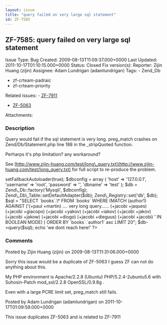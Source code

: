 ```yaml
---
layout: issue
title: "query failed on very large sql statement"
id: ZF-7585
---
```


ZF-7585: query failed on very large sql statement
-------------------------------------------------

 Issue Type: Bug Created: 2009-08-13T11:09:37.000+0000 Last Updated: 2011-10-17T01:10:15.000+0000 Status: Closed Fix version(s): 
 Reporter:  Zijin Huang (zijin)  Assignee:  Adam Lundrigan (adamlundrigan)  Tags: - Zend\_Db
- zf-crteam-padraic
- zf-crteam-priority
 
 Related issues: - [ZF-7911](/issues/browse/ZF-7911)
- [ZF-5063](/issues/browse/ZF-5063)
 
 Attachments: 
### Description

Query would fail if the sql statement is very long. preg\_match crashes on Zend/Db/Statement.php line 188 in the \_stripQuoted function.

Perharps it's php limitation? any workaround?

See [http://www.zijin-huang.com/test/long\_query.txt](http://www.zijin-huang.com/test/long_query.txt) for full script to re-produce the problem.

 <?php error\_reporting(E\_ALL|E\_STRICT); ini\_set('display\_errors', 1); ini\_set('pcre.backtrack\_limit',10000000); ini\_set('pcre.recursion\_limit',10000000); set\_include\_path('.' . PATH\_SEPARATOR . './library/' . PATH\_SEPARATOR . get\_include\_path()); include "Zend/Loader/Autoloader.php"; $autoloader = Zend\_Loader\_Autoloader::getInstance(); $autoloader->setFallbackAutoloader(true); $dbconfig = array ( 'host' => '127.0.0.1', 'username' => 'root', 'password' => '', 'dbname' => 'test' ); $db = Zend\_Db::factory('Mysqli', $dbconfig); Zend\_Db\_Table::setDefaultAdapter($db); Zend\_Registry::set('db', $db); $sql = "SELECT `books`.\* FROM `books` WHERE (MATCH (author1) AGAINST ('(+paul +martin) .... very long query...... (+jacobi +jaques) (+jacobi +giacopo) (+jacobi +yakov) (+jacobi +iakov) (+jacobi +jakov) (+jacobi +jakow) (+jacobi +diogo) (+jacobi +dieguus) (+jacobi +jacobi) ' IN BOOLEAN MODE) ) ORDER BY `books`.`author1` asc LIMIT 20"; $db->query($sql); echo 'we dont reach here!' ?> 

 

### Comments

Posted by Zijin Huang (zijin) on 2009-08-13T11:31:06.000+0000

Sorry this issue would be a duplicate of ZF-5063 I guess ZF can not do anything about this.

My PHP environment is Apache/2.2.8 (Ubuntu) PHP/5.2.4-2ubuntu5.6 with Suhosin-Patch mod\_ssl/2.2.8 OpenSSL/0.9.8g .

Even with a large PCRE limit set, preg\_match still fails.

 

 

Posted by Adam Lundrigan (adamlundrigan) on 2011-10-17T01:09:59.000+0000

This issue duplicates ZF-5063 and is related to ZF-7911

 

 